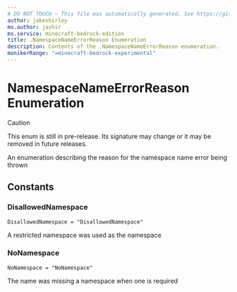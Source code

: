 ```yaml
---
# DO NOT TOUCH — This file was automatically generated. See https://github.com/mojang/minecraftapidocsgenerator to modify descriptions, examples, etc.
author: jakeshirley
ms.author: jashir
ms.service: minecraft-bedrock-edition
title: .NamespaceNameErrorReason Enumeration
description: Contents of the .NamespaceNameErrorReason enumeration.
monikerRange: "=minecraft-bedrock-experimental"
---
```

# NamespaceNameErrorReason Enumeration

> [!CAUTION]
> This enum is still in pre-release.  Its signature may change or it may be removed in future releases.

An enumeration describing the reason for the namespace name error being thrown

## Constants
### **DisallowedNamespace**
`DisallowedNamespace = "DisallowedNamespace"`

A restricted namespace was used as the namespace
### **NoNamespace**
`NoNamespace = "NoNamespace"`

The name was missing a namespace when one is required
